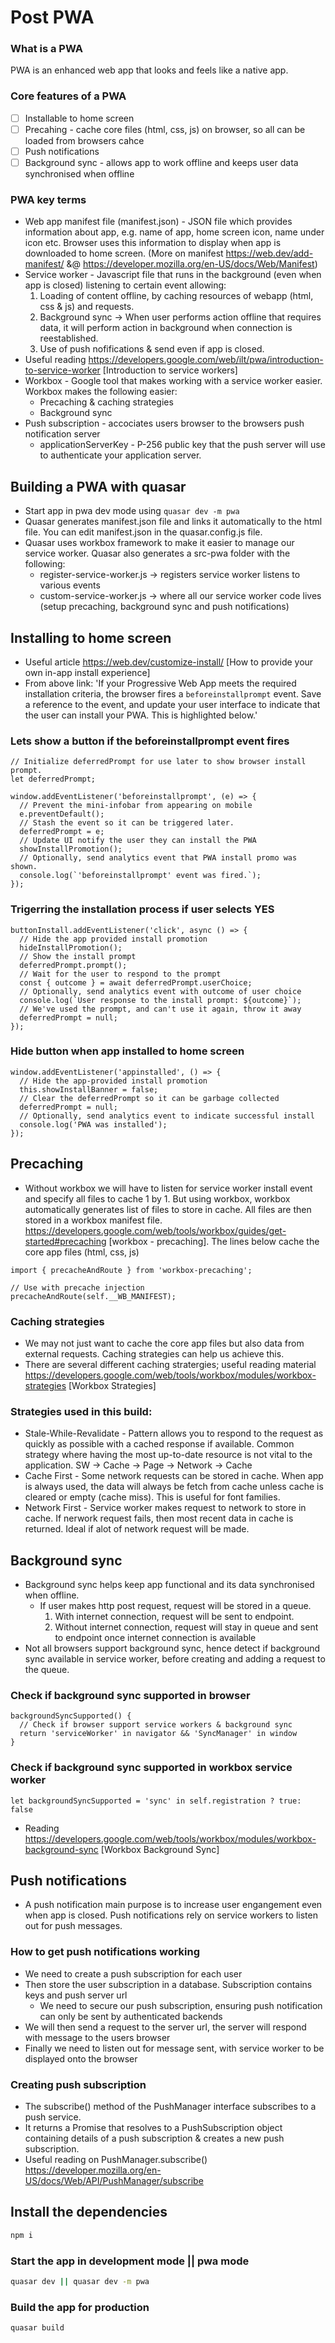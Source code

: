 # Post PWA

### What is a PWA
PWA is an enhanced web app that looks and feels like a native app.

### Core features of a PWA
- [ ] Installable to home screen
- [ ] Precahing - cache core files (html, css, js) on browser, so all can be loaded from browsers cahce
- [ ] Push notifications
- [ ] Background sync - allows app to work offline and keeps user data synchronised when offline

### PWA key terms
- Web app manifest file (manifest.json) - JSON file which provides information about app, e.g. name of app, home screen icon, name under icon etc. Browser uses this information to display when app is downloaded to home screen. (More on manifest https://web.dev/add-manifest/ &@ https://developer.mozilla.org/en-US/docs/Web/Manifest)
- Service worker - Javascript file that runs in the background (even when app is closed) listening to certain event allowing:
  1. Loading of content offline, by caching resources of webapp (html, css & js) and requests. 
  2. Background sync -> When user performs action offline that requires data, it will perform action in background when connection is reestablished.
  3. Use of push nofifications & send even if app is closed.
- Useful reading https://developers.google.com/web/ilt/pwa/introduction-to-service-worker [Introduction to service workers]
- Workbox - Google tool that makes working with a service worker easier. Workbox makes the following easier:
  - Precaching & caching strategies
  - Background sync
- Push subscription - accociates users browser to the browsers push notification server
  - applicationServerKey - P-256 public key that the push server will use to authenticate your application server.

## Building a PWA with quasar

- Start app in pwa dev mode using ```quasar dev -m pwa```
- Quasar generates manifest.json file and links it automatically to the html file. You can edit manifest.json in the quasar.config.js file.
- Quasar uses workbox framework to make it easier to manage our service worker. Quasar also generates a src-pwa folder with the following:
  - register-service-worker.js -> registers service worker listens to various events
  - custom-service-worker.js -> where all our service worker code lives (setup precaching, background sync and push notifications)

## Installing to home screen
- Useful article https://web.dev/customize-install/ [How to provide your own in-app install experience]
- From above link: 'If your Progressive Web App meets the required installation criteria, the browser fires a ```beforeinstallprompt``` event. Save a reference to the event, and update your user interface to indicate that the user can install your PWA. This is highlighted below.'

### Lets show a button if the beforeinstallprompt event fires

```
// Initialize deferredPrompt for use later to show browser install prompt.
let deferredPrompt;

window.addEventListener('beforeinstallprompt', (e) => {
  // Prevent the mini-infobar from appearing on mobile
  e.preventDefault();
  // Stash the event so it can be triggered later.
  deferredPrompt = e;
  // Update UI notify the user they can install the PWA
  showInstallPromotion();
  // Optionally, send analytics event that PWA install promo was shown.
  console.log(`'beforeinstallprompt' event was fired.`);
});
```

### Trigerring the installation process if user selects YES

```
buttonInstall.addEventListener('click', async () => {
  // Hide the app provided install promotion
  hideInstallPromotion();
  // Show the install prompt
  deferredPrompt.prompt();
  // Wait for the user to respond to the prompt
  const { outcome } = await deferredPrompt.userChoice;
  // Optionally, send analytics event with outcome of user choice
  console.log(`User response to the install prompt: ${outcome}`);
  // We've used the prompt, and can't use it again, throw it away
  deferredPrompt = null;
});
```

### Hide button when app installed to home screen

```
window.addEventListener('appinstalled', () => {
  // Hide the app-provided install promotion
  this.showInstallBanner = false;
  // Clear the deferredPrompt so it can be garbage collected
  deferredPrompt = null;
  // Optionally, send analytics event to indicate successful install
  console.log('PWA was installed');
});
```

## Precaching

- Without workbox we will have to listen for service worker install event and specify all files to cache 1 by 1. But using workbox, workbox automatically generates list of files to store in cache. All files are then stored in a workbox manifest file. https://developers.google.com/web/tools/workbox/guides/get-started#precaching [workbox - precaching]. The lines below cache the core app files (html, css, js)
```
import { precacheAndRoute } from 'workbox-precaching';

// Use with precache injection
precacheAndRoute(self.__WB_MANIFEST);
```

### Caching strategies

- We may not just want to cache the core app files but also data from external requests. Caching strategies can help us achieve this.
- There are several different caching stratergies; useful reading material https://developers.google.com/web/tools/workbox/modules/workbox-strategies [Workbox Strategies]

### Strategies used in this build:

- Stale-While-Revalidate - Pattern allows you to respond to the request as quickly as possible with a cached response if available. Common strategy where having the most up-to-date resource is not vital to the application. SW -> Cache -> Page -> Network -> Cache
- Cache First - Some network requests can be stored in cache. When app is always used, the data will always be fetch from cache unless cache is cleared or empty (cache miss). This is useful for font families.
- Network First - Service worker makes request to network to store in cache. If nerwork request fails, then most recent data in cache is returned. Ideal if alot of network request will be made.

## Background sync

- Background sync helps keep app functional and its data synchronised when offline.
  - If user makes http post request, request will be stored in a queue.
    1. With internet connection, request will be sent to endpoint.
    2. Without internet connection, request will stay in queue and sent to endpoint once internet connection is available
- Not all browsers support background sync, hence detect if background sync available in service worker, before creating and adding a request to the queue.

### Check if background sync supported in browser
```
backgroundSyncSupported() {
  // Check if browser support service workers & background sync
  return 'serviceWorker' in navigator && 'SyncManager' in window
}
```

### Check if background sync supported in workbox service worker
```
let backgroundSyncSupported = 'sync' in self.registration ? true: false
```
- Reading https://developers.google.com/web/tools/workbox/modules/workbox-background-sync [Workbox Background Sync]

## Push notifications
- A push notification main purpose is to increase user engangement even when app is closed. Push notifications rely on service workers to listen out for push messages.

### How to get push notifications working
- We need to create a push subscription for each user
- Then store the user subscription in a database. Subscription contains keys and push server url
  - We need to secure our push subscription, ensuring push notification can only be sent by authenticated backends
- We will then send a request to the server url, the server will respond with message to the users browser
- Finally we need to listen out for message sent, with service worker to be displayed onto the browser

### Creating push subscription
- The subscribe() method of the PushManager interface subscribes to a push service.
- It returns a Promise that resolves to a PushSubscription object containing details of a push subscription & creates a new push subscription.
- Useful reading on PushManager.subscribe() https://developer.mozilla.org/en-US/docs/Web/API/PushManager/subscribe

## Install the dependencies
```bash
npm i
```

### Start the app in development mode || pwa mode
```bash
quasar dev || quasar dev -m pwa
```

### Build the app for production
```bash
quasar build
```
